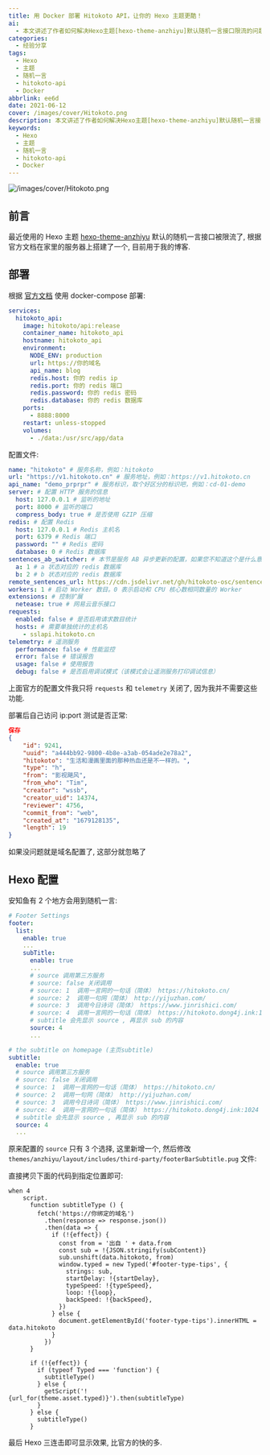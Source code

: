 ```yaml
---
title: 用 Docker 部署 Hitokoto API，让你的 Hexo 主题更酷！
ai:
  - 本文讲述了作者如何解决Hexo主题[hexo-theme-anzhiyu]默认随机一言接口限流的问题。通过搭建自己家的服务器并使用docker-compose部署hitokoto-api，实现了在博客中使用自定义的随机一言功能。文章详细介绍了配置过程、服务部署、以及如何在Hexo中调用这一新功能。
categories:
  - 经验分享
tags:
  - Hexo
  - 主题
  - 随机一言
  - hitokoto-api
  - Docker
abbrlink: ee6d
date: 2021-06-12
cover: /images/cover/Hitokoto.png
description: 本文讲述了作者如何解决Hexo主题[hexo-theme-anzhiyu]默认随机一言接口限流的问题。通过搭建自己家的服务器并使用docker-compose部署hitokoto-api，实现了在博客中使用自定义的随机一言功能。文章详细介绍了配置过程、服务部署、以及如何在Hexo中调用这一新功能。
keywords:
  - Hexo
  - 主题
  - 随机一言
  - hitokoto-api
  - Docker
---
```


![/images/cover/Hitokoto.png](/images/cover/Hitokoto.png)

## 前言

最近使用的 Hexo 主题 [hexo-theme-anzhiyu](https://github.com/anzhiyu-c/hexo-theme-anzhiyu) 默认的随机一言接口被限流了, 根据官方文档在家里的服务器上搭建了一个, 目前用于我的博客.

## 部署

根据 [官方文档](https://github.com/hitokoto-osc/hitokoto-api) 使用 docker-compose 部署:

```yml
services:
  hitokoto_api:
    image: hitokoto/api:release
    container_name: hitokoto_api
    hostname: hitokoto_api
    environment:
      NODE_ENV: production
      url: https://你的域名
      api_name: blog
      redis.host: 你的 redis ip
      redis.port: 你的 redis 端口
      redis.password: 你的 redis 密码
      redis.database: 你的 redis 数据库
    ports:
      - 8888:8000
    restart: unless-stopped
    volumes:
      - ./data:/usr/src/app/data
```

配置文件:

```yaml
name: "hitokoto" # 服务名称，例如：hitokoto
url: "https://v1.hitokoto.cn" # 服务地址，例如：https://v1.hitokoto.cn
api_name: "demo_prprpr" # 服务标识，取个好区分的标识吧，例如：cd-01-demo
server: # 配置 HTTP 服务的信息
  host: 127.0.0.1 # 监听的地址
  port: 8000 # 监听的端口
  compress_body: true # 是否使用 GZIP 压缩
redis: # 配置 Redis
  host: 127.0.0.1 # Redis 主机名
  port: 6379 # Redis 端口
  password: "" # Redis 密码
  database: 0 # Redis 数据库
sentences_ab_switcher: # 本节是服务 AB 异步更新的配置，如果您不知道这个是什么意思，请保持默认
  a: 1 # a 状态对应的 redis 数据库
  b: 2 # b 状态对应的 redis 数据库
remote_sentences_url: https://cdn.jsdelivr.net/gh/hitokoto-osc/sentences-bundle@latest/ # 语句库地址，通常默认即可。如果您想使用您自己打包部署的语句库，您可以修改此项
workers: 1 # 启动 Worker 数目。0 表示启动和 CPU 核心数相同数量的 Worker
extensions: # 控制扩展
  netease: true # 网易云音乐接口
requests:
  enabled: false # 是否启用请求数目统计
  hosts: # 需要单独统计的主机名
    - sslapi.hitokoto.cn
telemetry: # 遥测服务
  performance: false # 性能监控
  error: false # 错误报告
  usage: false # 使用报告
  debug: false # 是否启用调试模式（该模式会让遥测服务打印调试信息）
```

上面官方的配置文件我只将 `requests` 和 `telemetry` 关闭了, 因为我并不需要这些功能.

部署后自己访问 ip:port 测试是否正常:

```json
保存
{
    "id": 9241,
    "uuid": "a444bb92-9800-4b8e-a3ab-054ade2e78a2",
    "hitokoto": "生活和漫画里面的那种热血还是不一样的。",
    "type": "h",
    "from": "影视飓风",
    "from_who": "Tim",
    "creator": "wssb",
    "creator_uid": 14374,
    "reviewer": 4756,
    "commit_from": "web",
    "created_at": "1679128135",
    "length": 19
}
```

如果没问题就是域名配置了, 这部分就忽略了

## Hexo 配置

安知鱼有 2 个地方会用到随机一言:

```yaml
# Footer Settings
footer:
  list:
    enable: true
    ...
    subTitle:
      enable: true
      ...
      # source 调用第三方服务
      # source: false 关闭调用
      # source: 1  调用一言网的一句话（简体） https://hitokoto.cn/
      # source: 2  调用一句网（简体） http://yijuzhan.com/
      # source: 3  调用今日诗词（简体） https://www.jinrishici.com/
      # source: 4  调用一言网的一句话（简体） https://hitokoto.dong4j.ink:1024
      # subtitle 会先显示 source , 再显示 sub 的内容
      source: 4
      ...
```

```yaml
# the subtitle on homepage (主页subtitle)
subtitle:
  enable: true
  # source 调用第三方服务
  # source: false 关闭调用
  # source: 1  调用一言网的一句话（简体） https://hitokoto.cn/
  # source: 2  调用一句网（简体） http://yijuzhan.com/
  # source: 3  调用今日诗词（简体） https://www.jinrishici.com/
  # source: 4  调用一言网的一句话（简体） https://hitokoto.dong4j.ink:1024
  # subtitle 会先显示 source , 再显示 sub 的内容
  source: 4
  ...
```

原来配置的 `source` 只有 3 个选择, 这里新增一个, 然后修改 `themes/anzhiyu/layout/includes/third-party/footerBarSubtitle.pug` 文件:

直接拷贝下面的代码到指定位置即可:

```pug
when 4
    script.
      function subtitleType () {
        fetch('https://你绑定的域名')
          .then(response => response.json())
          .then(data => {
            if (!{effect}) {
              const from = '出自 ' + data.from
              const sub = !{JSON.stringify(subContent)}
              sub.unshift(data.hitokoto, from)
              window.typed = new Typed('#footer-type-tips', {
                strings: sub,
                startDelay: !{startDelay},
                typeSpeed: !{typeSpeed},
                loop: !{loop},
                backSpeed: !{backSpeed},
              })
            } else {
              document.getElementById('footer-type-tips').innerHTML = data.hitokoto
            }
          })
      }

      if (!{effect}) {
        if (typeof Typed === 'function') {
          subtitleType()
        } else {
          getScript('!{url_for(theme.asset.typed)}').then(subtitleType)
        }
      } else {
        subtitleType()
      }
```

最后 Hexo 三连击即可显示效果, 比官方的快的多.
